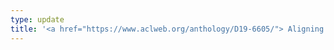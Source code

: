 ```yaml
---
type: update
title: '<a href="https://www.aclweb.org/anthology/D19-6605/"> Aligning Multilingual Word Embeddings for Cross-Modal Retrieval Task</a> has been accepted on FEVER and LANTERN workshps at EMNLP 2019.'
---
```

